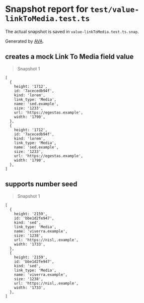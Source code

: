 # Snapshot report for `test/value-linkToMedia.test.ts`

The actual snapshot is saved in `value-linkToMedia.test.ts.snap`.

Generated by [AVA](https://avajs.dev).

## creates a mock Link To Media field value

> Snapshot 1

    [
      {
        height: '1712',
        id: '7acecedb94f',
        kind: 'lorem',
        link_type: 'Media',
        name: 'sed.example',
        size: '1233',
        url: 'https://egestas.example',
        width: '1790',
      },
      {
        height: '1712',
        id: '7acecedb94f',
        kind: 'lorem',
        link_type: 'Media',
        name: 'sed.example',
        size: '1233',
        url: 'https://egestas.example',
        width: '1790',
      },
    ]

## supports number seed

> Snapshot 1

    [
      {
        height: '2159',
        id: 'bbe1d2fe947',
        kind: 'sed',
        link_type: 'Media',
        name: 'viverra.example',
        size: '1238',
        url: 'https://nisl,.example',
        width: '1733',
      },
      {
        height: '2159',
        id: 'bbe1d2fe947',
        kind: 'sed',
        link_type: 'Media',
        name: 'viverra.example',
        size: '1238',
        url: 'https://nisl,.example',
        width: '1733',
      },
    ]
